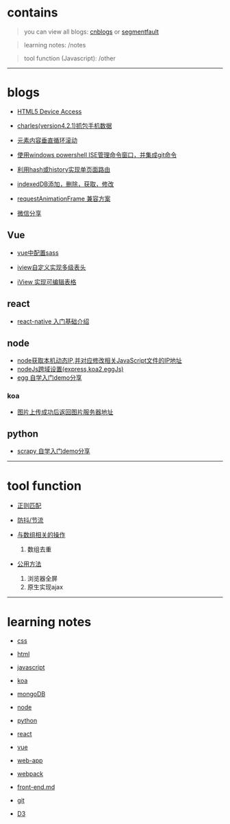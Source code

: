 # contains
> you can view all blogs: [cnblogs](http://www.cnblogs.com/he-wei/) or [segmentfault](https://segmentfault.com/u/hewei/articles?sort=vote)

> learning notes: /notes

> tool function (Javascript): /other

---

# blogs 

- [HTML5 Device Access](https://github.com/NameHewei/blog-note/blob/master/blog-files/html5device.md)

- [charles(version4.2.1)抓包手机数据](https://github.com/NameHewei/blog-note/blob/master/blog-files/charles-proxy-phone.md)

- [元素内容垂直循环滚动](https://github.com/NameHewei/blog-note/blob/master/blog-files/vertical-roll.md)

- [使用windows powershell ISE管理命令窗口，并集成git命令](https://github.com/NameHewei/blog-note/blob/master/blog-files/psISE.md)

- [利用hash或history实现单页面路由](https://github.com/NameHewei/blog-note/blob/master/blog-files/singlePageRoute.md)

- [indexedDB添加，删除，获取，修改](https://github.com/NameHewei/blog-note/blob/master/blog-files/indexedDB.md)

- [requestAnimationFrame 兼容方案](https://github.com/NameHewei/blog-note/blob/master/blog-files/requestAnimationFrame.md)

- [微信分享](https://github.com/NameHewei/blog-note/blob/master/blog-files/weChatShare.md)

## Vue
- [vue中配置sass](https://github.com/NameHewei/blog-note/blob/master/blog-files/vue/vue-sass-config.md)

- [iview自定义实现多级表头](https://github.com/NameHewei/blog-note/blob/master/blog-files/vue/iview-ud-table-header.md)

- [iView 实现可编辑表格](https://github.com/NameHewei/blog-note/blob/master/blog-files/vue/iview-table-edit.md)

## react
- [react-native 入门基础介绍](https://github.com/NameHewei/blog-note/blob/master/blog-files/react/rn-app.md)

## node
- [node获取本机动态IP,并对应修改相关JavaScript文件的IP地址](https://github.com/NameHewei/blog-note/blob/master/blog-files/node/setAutoIp.md)
- [nodeJs跨域设置(express,koa2,eggJs)](https://github.com/NameHewei/blog-note/blob/master/blog-files/node/access-origin.md)
- [egg 自学入门demo分享](https://github.com/NameHewei/blog-note/blob/master/blog-files/node/eggStart.md)

### koa

- [图片上传成功后返回图片服务器地址](https://github.com/NameHewei/blog-note/blob/master/blog-files/node/koarReServerAddress.md)

## python
- [scrapy 自学入门demo分享](https://github.com/NameHewei/blog-note/blob/master/blog-files/python/scrapy-start.md)

---

# tool function

- [正则匹配](https://github.com/NameHewei/blog-note/blob/master/tools/regexpRules.md)

- [防抖/节流](https://github.com/NameHewei/blog-note/blob/master/tools/regexpRules.md)

- [与数组相关的操作](https://github.com/NameHewei/blog-note/blob/master/tools/arrayFun.md)
    1. 数组去重
    
- [公用方法](https://github.com/NameHewei/blog-note/blob/master/tools/publicFn.md)
    1. 浏览器全屏
    2. 原生实现ajax

---

# learning notes

- [css](https://github.com/NameHewei/blog-note/blob/master/notes/css.md)

- [html](https://github.com/NameHewei/blog-note/blob/master/notes/html.md)

- [javascript](https://github.com/NameHewei/blog-note/blob/master/notes/javascript.md)

- [koa](https://github.com/NameHewei/blog-note/blob/master/notes/koa.md)

- [mongoDB](https://github.com/NameHewei/blog-note/blob/master/notes/mongoDB.md)

- [node](https://github.com/NameHewei/blog-note/blob/master/notes/node.md)

- [python](https://github.com/NameHewei/blog-note/blob/master/notes/python.md)

- [react](https://github.com/NameHewei/blog-note/blob/master/notes/react.md)

- [vue](https://github.com/NameHewei/blog-note/blob/master/notes/vue.md)

- [web-app](https://github.com/NameHewei/blog-note/blob/master/notes/web-app.md)

- [webpack](https://github.com/NameHewei/blog-note/blob/master/notes/webpack.md)

- [front-end.md](https://github.com/NameHewei/blog-note/blob/master/notes/front-end.md)

- [git](https://github.com/NameHewei/blog-note/blob/master/notes/git.md)

- [D3](https://github.com/NameHewei/blog-note/blob/master/notes/D3.md)